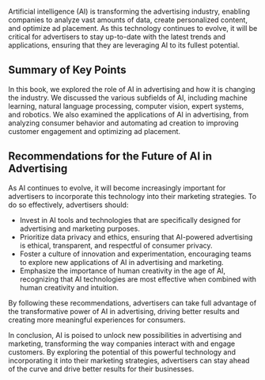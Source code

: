 

Artificial intelligence (AI) is transforming the advertising industry, enabling companies to analyze vast amounts of data, create personalized content, and optimize ad placement. As this technology continues to evolve, it will be critical for advertisers to stay up-to-date with the latest trends and applications, ensuring that they are leveraging AI to its fullest potential.

Summary of Key Points
---------------------

In this book, we explored the role of AI in advertising and how it is changing the industry. We discussed the various subfields of AI, including machine learning, natural language processing, computer vision, expert systems, and robotics. We also examined the applications of AI in advertising, from analyzing consumer behavior and automating ad creation to improving customer engagement and optimizing ad placement.

Recommendations for the Future of AI in Advertising
---------------------------------------------------

As AI continues to evolve, it will become increasingly important for advertisers to incorporate this technology into their marketing strategies. To do so effectively, advertisers should:

* Invest in AI tools and technologies that are specifically designed for advertising and marketing purposes.
* Prioritize data privacy and ethics, ensuring that AI-powered advertising is ethical, transparent, and respectful of consumer privacy.
* Foster a culture of innovation and experimentation, encouraging teams to explore new applications of AI in advertising and marketing.
* Emphasize the importance of human creativity in the age of AI, recognizing that AI technologies are most effective when combined with human creativity and intuition.

By following these recommendations, advertisers can take full advantage of the transformative power of AI in advertising, driving better results and creating more meaningful experiences for consumers.

In conclusion, AI is poised to unlock new possibilities in advertising and marketing, transforming the way companies interact with and engage customers. By exploring the potential of this powerful technology and incorporating it into their marketing strategies, advertisers can stay ahead of the curve and drive better results for their businesses.
